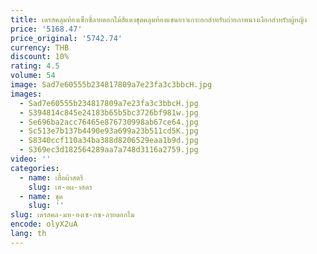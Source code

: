 ```yaml
---
title: เดรสคลุมท้องเซ็กซี่ลายดอกไม้สีแดงชุดคลุมท้องแขนยาวเกาะอกสำหรับถ่ายภาพนางเงือกสำหรับผู้หญิง
price: '5168.47'
price_original: '5742.74'
currency: THB
discount: 10%
rating: 4.5
volume: 54
image: Sad7e60555b234817809a7e23fa3c3bbcH.jpg
images:
  - Sad7e60555b234817809a7e23fa3c3bbcH.jpg
  - S394814c845e24183b65b5bc3726bf981w.jpg
  - Se696ba2acc76465e876730998ab67ce64.jpg
  - Sc513e7b137b4490e93a699a23b511cd5K.jpg
  - S8340ccf110a34ba388d8206529eaa1b9d.jpg
  - S369ec3d182564289aa7a748d3116a2759.jpg
video: ''
categories:
  - name: เสื้อผ้าสตรี
    slug: เส-อผ-าสตร
  - name: ชุด
    slug: ''
slug: เดรสคล-มท-องเซ-กซ-ลายดอกไม
encode: olyX2uA
lang: th
---
```

  